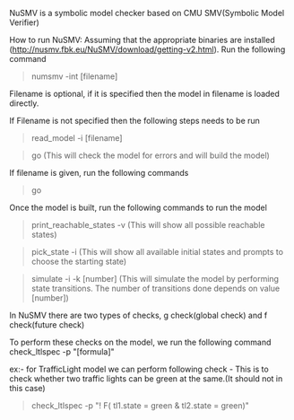 NuSMV is a symbolic model checker based on 	CMU SMV(Symbolic Model Verifier)

How to run NuSMV:
Assuming that the appropriate binaries are installed (http://nusmv.fbk.eu/NuSMV/download/getting-v2.html). Run the following command
>numsmv -int [filename]

Filename is optional, if it is specified then the model in filename is loaded directly.

If Filename is not specified then the following steps needs to be run
>read_model -i [filename]

>go (This will check the model for errors and will build the model)

If filename is given, run the following commands
>go  

Once the model is built, run the following commands to run the model
>print_reachable_states -v (This will show all possible reachable states)

>pick_state -i (This will show all available initial states and prompts to choose the starting state)

>simulate -i -k [number] (This will simulate the model by performing state transitions. The number of transitions done depends on value [number])


In NuSMV there are two types of checks, g check(global check) and f check(future check)

To perform these checks on the model, we run the following command
check_ltlspec -p "[formula]"

ex:- for TrafficLight model we can perform following check - This is to check whether two traffic lights can be green at the same.(It should not in this case)
>check_ltlspec -p "! F( tl1.state = green & tl2.state = green)"  



